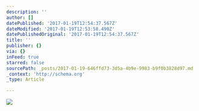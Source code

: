 ```yaml
---
description: ''
author: []
datePublished: '2017-01-19T12:54:37.567Z'
dateModified: '2017-01-19T12:53:58.490Z'
datePublishedOriginal: '2017-01-19T12:54:37.567Z'
title: ''
publisher: {}
via: {}
inFeed: true
starred: false
sourcePath: _posts/2017-01-19-646ffd73-3d5a-4b9e-9983-b9f0b3828d97.md
_context: 'http://schema.org'
_type: Article

---
```

![](https://the-grid-user-content.s3-us-west-2.amazonaws.com/e8e639fd-113c-4b2b-a757-1c55e0ecccd1.png)